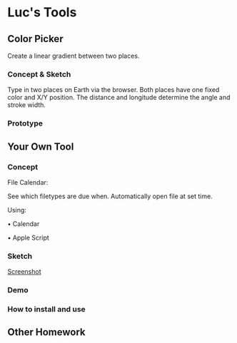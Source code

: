 # Luc's Tools

## Color Picker

Create a linear gradient between two places. 

### Concept & Sketch

Type in two places on Earth via the browser. Both places have one fixed color and X/Y position. The distance and longitude determine the angle and stroke width.

### Prototype

## Your Own Tool

### Concept

File Calendar:

See which filetypes are due when. Automatically open file at set time.

Using:

• Calendar

• Apple Script

### Sketch

[Screenshot](http://i.imgur.com/L8EiWYh.png)

### Demo

### How to install and use

## Other Homework

